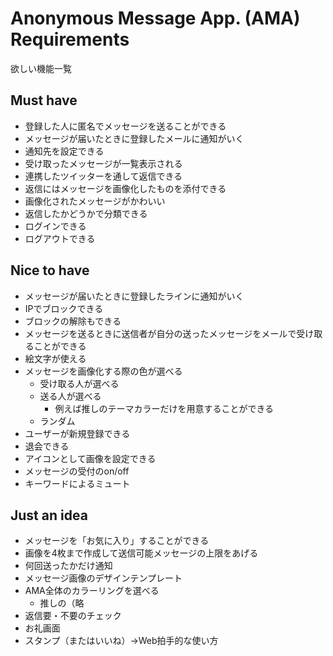 # Anonymous Message App. (AMA) Requirements

欲しい機能一覧

## Must have
* 登録した人に匿名でメッセージを送ることができる
* メッセージが届いたときに登録したメールに通知がいく
* 通知先を設定できる
* 受け取ったメッセージが一覧表示される
* 連携したツイッターを通して返信できる
* 返信にはメッセージを画像化したものを添付できる
* 画像化されたメッセージがかわいい
* 返信したかどうかで分類できる
* ログインできる
* ログアウトできる

## Nice to have
* メッセージが届いたときに登録したラインに通知がいく
* IPでブロックできる
* ブロックの解除もできる
* メッセージを送るときに送信者が自分の送ったメッセージをメールで受け取ることができる
* 絵文字が使える
* メッセージを画像化する際の色が選べる
    * 受け取る人が選べる
    * 送る人が選べる
        * 例えば推しのテーマカラーだけを用意することができる
    * ランダム
* ユーザーが新規登録できる
* 退会できる
* アイコンとして画像を設定できる
* メッセージの受付のon/off
* キーワードによるミュート

## Just an idea
* メッセージを「お気に入り」することができる
* 画像を4枚まで作成して送信可能メッセージの上限をあげる
* 何回送ったかだけ通知
* メッセージ画像のデザインテンプレート
* AMA全体のカラーリングを選べる
    * 推しの（略
* 返信要・不要のチェック
* お礼画面
* スタンプ（またはいいね）→Web拍手的な使い方
